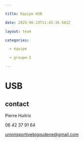 ```yaml
---

title: Équipe USB

date: 2025-06-23T11:45:36.501Z

layout: team

categories:

  - équipe

  - groupe-2

---
```


# USB



## contact 

Pierre Huitric 

06 42 37 91 64

unionsportivebigoudene@gmail.com

